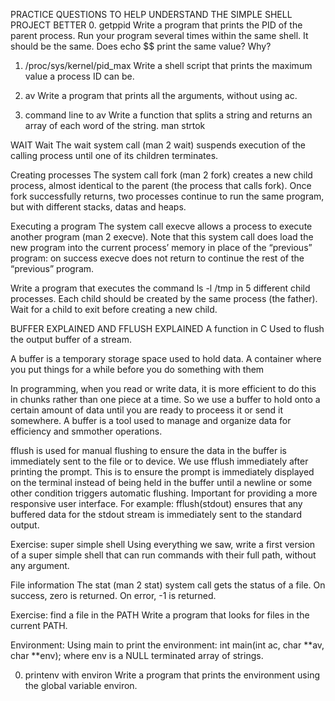 PRACTICE QUESTIONS TO HELP UNDERSTAND THE SIMPLE SHELL PROJECT BETTER
0. getppid
Write a program that prints the PID of the parent process. Run your program several times within the same shell. It should be the same. Does echo $$ print the same value? Why?

1. /proc/sys/kernel/pid_max
Write a shell script that prints the maximum value a process ID can be.

0. av
Write a program that prints all the arguments, without using ac.

2. command line to av
Write a function that splits a string and returns an array of each word of the string.
man strtok

WAIT
Wait
The wait system call (man 2 wait) suspends execution of the calling process until one of its children terminates.

Creating processes
The system call fork (man 2 fork) creates a new child process, almost identical to the parent (the process that calls fork). Once fork successfully returns, two processes continue to run the same program, but with different stacks, datas and heaps.

Executing a program
The system call execve allows a process to execute another program (man 2 execve). Note that this system call does load the new program into the current process’ memory in place of the “previous” program: on success execve does not return to continue the rest of the “previous” program.

Write a program that executes the command ls -l /tmp in 5 different child processes. Each child should be created by the same process (the father). Wait for a child to exit before creating a new child.

BUFFER EXPLAINED AND FFLUSH EXPLAINED
A function in C
Used to flush the output buffer of a stream.

A buffer is a temporary storage space used to hold data.
A container where you put things for a while before you do something with them

In programming, when you read or write data, it is more efficient to do this in chunks rather than one piece at a time.
So we use a buffer to hold onto a certain amount of  data until you are ready to proceess it or send it somewhere.
A buffer is a tool used to manage and organize data for efficiency and smmother operations.

fflush is used for manual flushing to ensure the data in the buffer is immediately sent to the file or to device.
We use fflush immediately after printing the prompt. This is to ensure the prompt is immediately displayed on the terminal instead of being held in the buffer until a newline or some other condition triggers automatic flushing.
Important for providing a more responsive user interface.
For example:  fflush(stdout) ensures that any buffered data for the stdout stream is immediately sent to the standard output.


Exercise: super simple shell
Using everything we saw, write a first version of a super simple shell that can run commands with their full path, without any argument.


File information
The stat (man 2 stat) system call gets the status of a file. On success, zero is returned. On error, -1 is returned.

Exercise: find a file in the PATH
Write a program that looks for files in the current PATH.

Environment:
Using main to print the environment:  int main(int ac, char **av, char **env);
where env is a NULL terminated array of strings.

0. printenv with environ
Write a program that prints the environment using the global variable environ.


